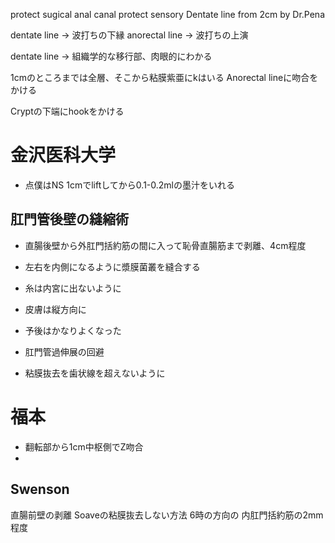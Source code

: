 protect sugical anal canal
protect sensory
Dentate line from 2cm by Dr.Pena

dentate line -> 波打ちの下縁
anorectal line -> 波打ちの上演

dentate line -> 組織学的な移行部、肉眼的にわかる

1cmのところまでは全層、そこから粘膜紫亜にkはいる
Anorectal lineに吻合をかける

Cryptの下端にhookをかける

# 金沢医科大学
* 点僕はNS 1cmでliftしてから0.1-0.2mlの墨汁をいれる

## 肛門管後壁の縫縮術
* 直腸後壁から外肛門括約筋の間に入って恥骨直腸筋まで剥離、4cm程度
* 左右を内側になるように漿膜菌叢を縫合する
* 糸は内宮に出ないように
* 皮膚は縦方向に
* 予後はかなりよくなった

* 肛門管過伸展の回避
* 粘膜抜去を歯状線を超えないように

# 福本
* 翻転部から1cm中枢側でZ吻合
* 

## Swenson
直腸前壁の剥離
Soaveの粘膜抜去しない方法
6時の方向の
内肛門括約筋の2mm程度